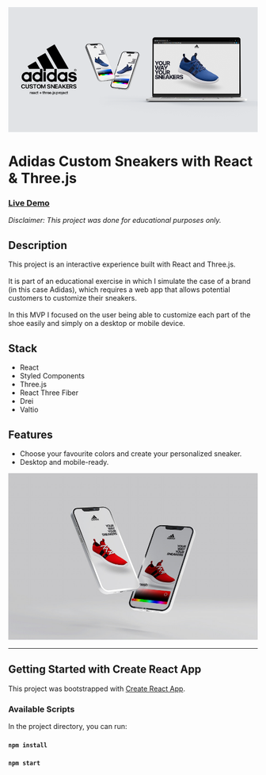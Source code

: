 <a href="https://adidascustomsneakers.netlify.app/"><img src="./public/assets/ACS_App-Showcase_05_LOW.png" width="auto" height="auto"></a>

# Adidas Custom Sneakers with React & Three.js

### [Live Demo](https://adidascustomsneakers.netlify.app/)

_Disclaimer: This project was done for educational purposes only._

## Description

This project is an interactive experience built with React and Three.js.<br>
<br>
It is part of an educational exercise in which I simulate the case of a brand (in this case Adidas), which requires a web app that allows potential customers to customize their sneakers.<br>
<br>
In this MVP I focused on the user being able to customize each part of the shoe easily and simply on a desktop or mobile device.	


## Stack

- React
- Styled Components
- Three.js
- React Three Fiber
- Drei
- Valtio

## Features

- Choose your favourite colors and create your personalized sneaker.
- Desktop and mobile-ready.

<a href="https://adidascustomsneakers.netlify.app/"><img src="./public/assets/ACS_App-Showcase_06_LOW.jpg" width="auto" height="auto"></a>

___

## Getting Started with Create React App

This project was bootstrapped with [Create React App](https://github.com/facebook/create-react-app).

### Available Scripts

In the project directory, you can run:

#### `npm install`

#### `npm start`
